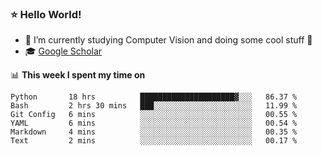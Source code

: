 ### ⭐️ Hello World!

<!--
**hologerry/hologerry** is a ✨ _special_ ✨ repository because its `README.md` (this file) appears on your GitHub profile.

Here are some ideas to get you started:

- 🔭 I’m currently working and studying on Computer Vision
- 🌱 I’m currently learning at Peking University
- 💬 Ask me about 
- 📫 How to reach me: E-mail
- 😄 Pronouns: he/his
- ⚡ Fun fact: Music is the Power
-->


- 🔭 I’m currently studying Computer Vision and doing some cool stuff 🤖
- 🎓 [Google Scholar](https://scholar.google.com/citations?user=3ykqW9wAAAAJ&hl=en)


📊 **This week I spent my time on**

<!--START_SECTION:waka-->

```text
Python       18 hrs          █████████████████████▓░░░   86.37 %
Bash         2 hrs 30 mins   ███░░░░░░░░░░░░░░░░░░░░░░   11.99 %
Git Config   6 mins          ░░░░░░░░░░░░░░░░░░░░░░░░░   00.55 %
YAML         6 mins          ░░░░░░░░░░░░░░░░░░░░░░░░░   00.54 %
Markdown     4 mins          ░░░░░░░░░░░░░░░░░░░░░░░░░   00.35 %
Text         2 mins          ░░░░░░░░░░░░░░░░░░░░░░░░░   00.17 %
```

<!--END_SECTION:waka-->
